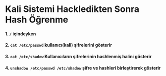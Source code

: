 # Kali Sistemi Hackledikten Sonra Hash Öğrenme
#### 1. ```/``` içindeyken
#### 2. ```cat /etc/passwd``` kullanıcı(kali) şifrelerini gösterir
#### 3. ```cat /etc/shadow``` Kullanıcıların şifrelerinin hashlenmiş halini gösterir
#### 4. ```unshadow /etc/passwd /etc/shadow``` şifre ve hashleri birleştirerek gösterir
